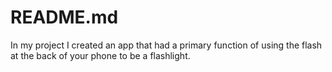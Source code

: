 # README.md
In my project I created an app that had a primary function of using the flash at the back of your phone to be a flashlight.
